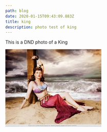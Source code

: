 ```yaml
---
path: blog
date: 2020-01-15T09:43:09.883Z
title: king
description: photo test of king
---
```

This is a DND photo of a King



![King](/content/assets/s-l300.jpg "King")
